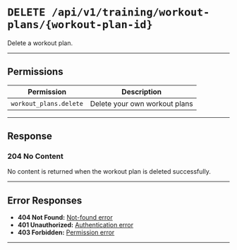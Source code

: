 # `DELETE /api/v1/training/workout-plans/{workout-plan-id}`

Delete a workout plan.


---

## Permissions
| Permission             | Description                                 |
|------------------------|---------------------------------------------|
| `workout_plans.delete` | Delete your own workout plans               |

---

## Response

### 204 No Content
No content is returned when the workout plan is deleted successfully.

---

## Error Responses
- **404 Not Found:** [Not-found error](../../_globals/not-found-errors.md)
- **401 Unauthorized:** [Authentication error](../../_globals/authentication-errors.md)
- **403 Forbidden:** [Permission error](../../_globals/permission-errors.md)

---
